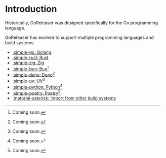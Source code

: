 # Introduction

Historically, GoReleaser was designed specifically for the Go programming
language.

GoReleaser has evolved to support multiple programming languages and build
systems:

<div class="grid cards" markdown>

- [:simple-go: Golang](./builds/go.md)
- [:simple-rust: Rust](./builds/rust.md)
- [:simple-zig: Zig](./builds/zig.md)
- [:simple-bun: Bun](./builds/bun.md)[^soon]
- [:simple-deno: Deno](./builds/deno.md)[^soon]
- [:simple-uv: UV](./builds/uv.md)[^soon]
- [:simple-python: Python](./builds/python.md)[^soon]
- [:simple-poetry: Poetry](./builds/poetry.md)[^soon]
- [:material-asterisk: Import from other build systems](./prebuilt.md)

</div>

[^soon]: Coming soon.
